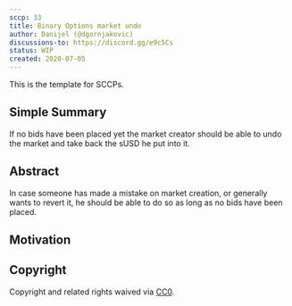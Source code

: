 ```yaml
---
sccp: 33
title: Binary Options market undo
author: Danijel (@dgornjakovic)
discussions-to: https://discord.gg/e9c5Cs
status: WIP
created: 2020-07-05
---
```


<!--You can leave these HTML comments in your merged SCCP and delete the visible duplicate text guides, they will not appear and may be helpful to refer to if you edit it again. This is the suggested template for new SCCPs. Note that an SCCP number will be assigned by an editor. When opening a pull request to submit your SCCP, please use an abbreviated title in the filename, `sccp-draft_title_abbrev.md`. The title should be 44 characters or less.-->
This is the template for SCCPs.

## Simple Summary
<!--"If you can't explain it simply, you don't understand it well enough." Provide a simplified and layman-accessible explanation of the SCCP.-->
If no bids have been placed yet the market creator should be able to undo the market and take back the sUSD he put into it.

## Abstract
<!--A short (~200 word) description of the variable change proposed.-->
In case someone has made a mistake on market creation, or generally wants to revert it, he should be able to do so as long as no bids have been placed.

## Motivation
<!--The motivation is critical for SCCPs that want to update variables within Synthetix. It should clearly explain why the existing variable is not incentive aligned. SCCP submissions without sufficient motivation may be rejected outright.-->

## Copyright
Copyright and related rights waived via [CC0](https://creativecommons.org/publicdomain/zero/1.0/).
